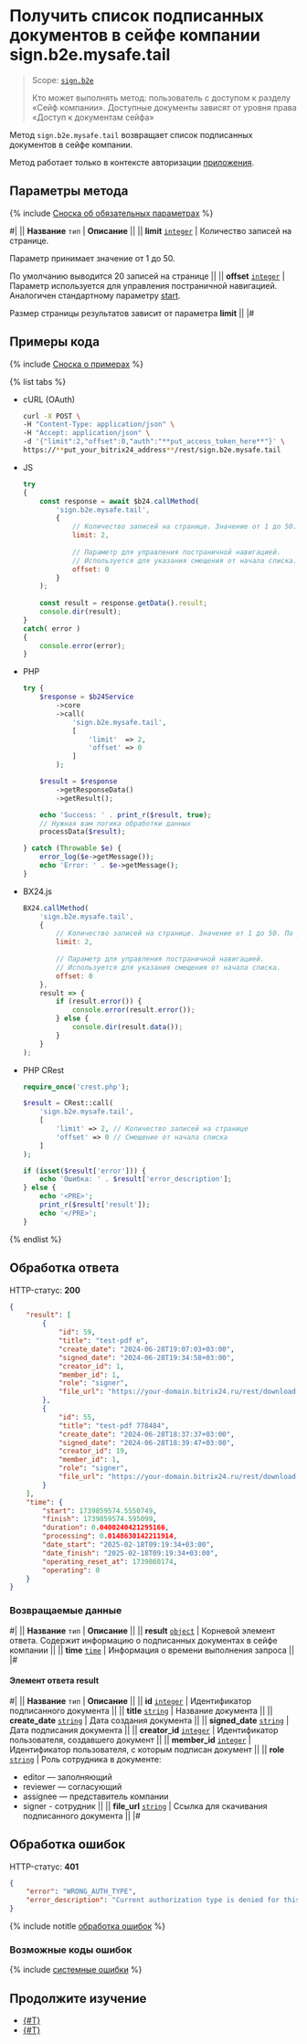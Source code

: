 # Получить список подписанных документов в сейфе компании sign.b2e.mysafe.tail

> Scope: [`sign.b2e`](../scopes/permissions.md)
>
> Кто может выполнять метод: пользователь с доступом к разделу «Сейф компании». Доступные документы зависят от уровня права «Доступ к документам сейфа»

Метод `sign.b2e.mysafe.tail` возвращает список подписанных документов в сейфе компании.

Метод работает только в контексте авторизации [приложения](../app-installation/index.md).

## Параметры метода

{% include [Сноска об обязательных параметрах](../../_includes/required.md) %}

#|
|| **Название**
`тип` | **Описание** ||
|| **limit**
[`integer`](../data-types.md) | Количество записей на странице.

Параметр принимает значение от 1 до 50.

По умолчанию выводится 20 записей на странице ||
|| **offset**
[`integer`](../data-types.md) | Параметр используется для управления постраничной навигацией. Аналогичен стандартному параметру [start](../performance/huge-data.md).

Размер страницы результатов зависит от параметра **limit**
||
|#

## Примеры кода

{% include [Сноска о примерах](../../_includes/examples.md) %}

{% list tabs %}

- cURL (OAuth)

    ```bash
    curl -X POST \
    -H "Content-Type: application/json" \
    -H "Accept: application/json" \
    -d '{"limit":2,"offset":0,"auth":"**put_access_token_here**"}' \
    https://**put_your_bitrix24_address**/rest/sign.b2e.mysafe.tail
    ```

- JS


    ```js
    try
    {
    	const response = await $b24.callMethod(
    		'sign.b2e.mysafe.tail',
    		{
    			// Количество записей на странице. Значение от 1 до 50. По умолчанию 20.
    			limit: 2,
    			
    			// Параметр для управления постраничной навигацией.
    			// Используется для указания смещения от начала списка.
    			offset: 0
    		}
    	);
    	
    	const result = response.getData().result;
    	console.dir(result);
    }
    catch( error )
    {
    	console.error(error);
    }
    ```

- PHP


    ```php
    try {
        $response = $b24Service
            ->core
            ->call(
                'sign.b2e.mysafe.tail',
                [
                    'limit'  => 2,
                    'offset' => 0
                ]
            );
    
        $result = $response
            ->getResponseData()
            ->getResult();
    
        echo 'Success: ' . print_r($result, true);
        // Нужная вам логика обработки данных
        processData($result);
    
    } catch (Throwable $e) {
        error_log($e->getMessage());
        echo 'Error: ' . $e->getMessage();
    }
    ```

- BX24.js

    ```javascript
    BX24.callMethod(
        'sign.b2e.mysafe.tail',
        {
            // Количество записей на странице. Значение от 1 до 50. По умолчанию 20.
            limit: 2,
            
            // Параметр для управления постраничной навигацией.
            // Используется для указания смещения от начала списка.
            offset: 0
        },
        result => {
            if (result.error()) {
                console.error(result.error());
            } else {
                console.dir(result.data());
            }
        }
    );
    ```

- PHP CRest

    ```php
    require_once('crest.php');

    $result = CRest::call(
        'sign.b2e.mysafe.tail',
        [
            'limit' => 2, // Количество записей на странице
            'offset' => 0 // Смещение от начала списка
        ]
    );

    if (isset($result['error'])) {
        echo 'Ошибка: ' . $result['error_description'];
    } else {
        echo '<PRE>';
        print_r($result['result']);
        echo '</PRE>';
    }
    ```

{% endlist %}

## Обработка ответа

HTTP-статус: **200**

```json
{
    "result": [
        {
            "id": 59,
            "title": "test-pdf е",
            "create_date": "2024-06-28T19:07:03+03:00",
            "signed_date": "2024-06-28T19:34:58+03:00",
            "creator_id": 1,
            "member_id": 1,
            "role": "signer",
            "file_url": "https://your-domain.bitrix24.ru/rest/download.json?auth=7e34b4670000071b0075444600000037f0f1072e5aa442013dece15a3df95d26ed4873&token=sign.b2e%7CaWQ9NTkmXz1IVEVndlJnZUttZUFkeERtaVBRbkhwZkhhTEJFZklpYQ%3D%3D%7CImRvd25sb2FkfHNpZ24uYjJlfGFXUTlOVGttWHoxSVZFVm5kbEpuWlV0dFpVRmtlRVJ0YVZCUmJraHdaa2hoVEVKRlprbHBZUT09fDdlMzRiNDY3MDAwMDA3MWIwMDc1NDQ0NjAwMDAwMDM3ZjBmMTA3MmU1YWE0NDIwMTNkZWNlMTVhM2RmOTVkMjZlZDQ4NzMi.8C%2B3HpNFR5C0YkzTeVL%2FdhE6QJYN66CGoDzZG4VeR4Q%3D"
        },
        {
            "id": 55,
            "title": "test-pdf 778484",
            "create_date": "2024-06-28T18:37:37+03:00",
            "signed_date": "2024-06-28T18:39:47+03:00",
            "creator_id": 19,
            "member_id": 1,
            "role": "signer",
            "file_url": "https://your-domain.bitrix24.ru/rest/download.json?auth=7e34b4670000071b0075444600000037f0f1072e5aa442013dece15a3df95d26ed4873&token=sign.b2e%7CaWQ9NTUmXz12czNjZDhyM3g2SUZYdzByRVZBbVJIYzZTY3dxZUFxbw%3D%3D%7CImRvd25sb2FkfHNpZ24uYjJlfGFXUTlOVFVtWHoxMmN6TmpaRGh5TTNnMlNVWllkekJ5UlZaQmJWSklZelpUWTNkeFpVRnhidz09fDdlMzRiNDY3MDAwMDA3MWIwMDc1NDQ0NjAwMDAwMDM3ZjBmMTA3MmU1YWE0NDIwMTNkZWNlMTVhM2RmOTVkMjZlZDQ4NzMi.r6Khc2bwTlEANXvuAptaut0Z%2F6y1nGx%2FZhRKqEGkjk0%3D"
        }
    ],
    "time": {
        "start": 1739859574.5550749,
        "finish": 1739859574.595099,
        "duration": 0.0400240421295166,
        "processing": 0.0148630142211914,
        "date_start": "2025-02-18T09:19:34+03:00",
        "date_finish": "2025-02-18T09:19:34+03:00",
        "operating_reset_at": 1739860174,
        "operating": 0
    }
}
```

### Возвращаемые данные

#|
|| **Название**
`тип` | **Описание** ||
|| **result**
[`object`](../data-types.md) | Корневой элемент ответа. Содержит информацию о подписанных документах в сейфе компании ||
|| **time**
[`time`](../data-types.md#time) | Информация о времени выполнения запроса ||
|#

#### Элемент ответа result

#|
|| **Название**
`тип` | **Описание** ||
|| **id**
[`integer`](../data-types.md) | Идентификатор подписанного документа ||
|| **title**
[`string`](../data-types.md) | Название документа ||
|| **create_date**
[`string`](../data-types.md) | Дата создания документа ||
|| **signed_date**
[`string`](../data-types.md) | Дата подписания документа ||
|| **creator_id**
[`integer`](../data-types.md) | Идентификатор пользователя, создавшего документ ||
|| **member_id**
[`integer`](../data-types.md) | Идентификатор пользователя, с которым подписан документ ||
|| **role**
[`string`](../data-types.md) | Роль сотрудника в документе:                
 - editor — заполняющий
 - reviewer — согласующий
 - assignee — представитель компании
 - signer - сотрудник
||
|| **file_url**
[`string`](../data-types.md) | Ссылка для скачивания подписанного документа ||
|#

## Обработка ошибок

HTTP-статус: **401**

```json
{
    "error": "WRONG_AUTH_TYPE",
    "error_description": "Current authorization type is denied for this method Application context required"
}
```

{% include notitle [обработка ошибок](../../_includes/error-info.md) %}

### Возможные коды ошибок

{% include [системные ошибки](../../_includes/system-errors.md) %}

## Продолжите изучение

- [{#T}](./index.md)
- [{#T}](./sign-b2e-personal-tail.md)
